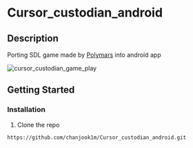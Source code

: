# Cursor_custodian_android

## Description

Porting SDL game made by [Polymars](https://github.com/PolyMarsDev/Cursor-Custodian) into android app

![cursor_custodian_game_play](https://user-images.githubusercontent.com/27846824/142992266-1a0c92c3-1202-4338-a156-5faef1c93d0f.gif)

## Getting Started

### Installation
1. Clone the repo

```code 
https://github.com/chanjook1m/Cursor_custodian_android.git
```
